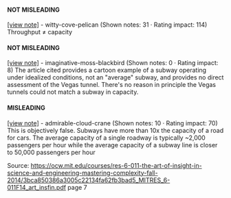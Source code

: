 #### NOT MISLEADING

[[view note]](https://x.com/i/birdwatch/n/1883999272640675880) - witty-cove-pelican (Shown notes: 31 · Rating impact: 114)
Throughput ≠ capacity 

#### NOT MISLEADING

[[view note]](https://x.com/i/birdwatch/n/1883996086601408937) - imaginative-moss-blackbird (Shown notes: 0 · Rating impact: 8)
The article cited provides a cartoon example  of a subway operating under idealized conditions, not an "average" subway, and provides no direct assessment of the Vegas tunnel. There's no reason in principle the Vegas tunnels could not match a subway in capacity.

#### MISLEADING

[[view note]](https://x.com/i/birdwatch/n/1883879472950395172) - admirable-cloud-crane (Shown notes: 10 · Rating impact: 70)
This is objectively false. Subways have more than 10x the capacity of a road for cars. The average capacity of a single roadway is typically ~2,000 passengers per hour while the average capacity of a subway line is closer to 50,000 passengers per hour

Source: https://ocw.mit.edu/courses/res-6-011-the-art-of-insight-in-science-and-engineering-mastering-complexity-fall-2014/3bca850386a3005c22134fa62fb3bad5_MITRES_6-011F14_art_insfin.pdf page 7

